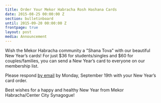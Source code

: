 ```yaml
---
title: Order Your Mekor Habracha Rosh Hashana Cards
date: 2015-08-25 00:00:00 Z
section: bulletinboard
until: 2015-09-20 00:00:00 Z
frontpage: true
layout: post
media: Announcement
---
```

 
Wish the Mekor Habracha community a "Shana Tova" with our beautiful New Year’s cards! For just $36 for students/singles and $60 for couples/families, you can send a New Year’s card to everyone on our membership list. 
 
Please respond [by email](mailto:roshcardsmekor@gmail.com) by Monday, September 19th with your New Year’s card order. 
 
Best wishes for a happy and healthy New Year from Mekor Habracha/Center City Synagogue!